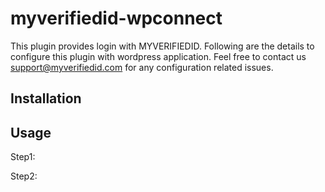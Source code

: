 myverifiedid-wpconnect
======================

   This plugin provides login with MYVERIFIEDID.
   Following are the details to configure this plugin with wordpress application.
   Feel free to contact us support@myverifiedid.com for any configuration related issues.

## Installation



## Usage
Step1: 


Step2:
